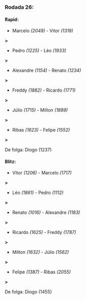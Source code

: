 ### Rodada 26:

#### Rapid:

* Marcelo *(2049)*     -     Vitor *(1319)*

 **>** 
* Pedro *(1225)*     -     Léo *(1933)*

 **>** 
* Alexandre *(1154)*     -     Renato *(1234)*

 **>** 
* Freddy *(1882)*     -     Ricardo *(1771)*

 **>** 
* Júlio *(1715)*     -     Milton *(1889)*

 **>** 
* Ribas *(1623)*     -     Felipe *(1552)*

 **>** 

De folga: Diogo (1237)

#### Blitz:

* Vitor *(1206)*     -     Marcelo *(1717)*

 **>** 
* Léo *(1861)*     -     Pedro *(1112)*

 **>** 
* Renato *(1016)*     -     Alexandre *(1183)*

 **>** 
* Ricardo *(1625)*     -     Freddy *(1787)*

 **>** 
* Milton *(1632)*     -     Júlio *(1562)*

 **>** 
* Felipe *(1387)*     -     Ribas *(2055)*

 **>** 

De folga: Diogo (1455)

